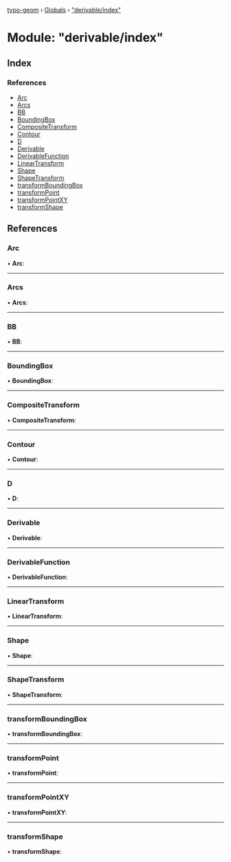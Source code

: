 [typo-geom](../README.md) › [Globals](../globals.md) › ["derivable/index"](_derivable_index_.md)

# Module: "derivable/index"

## Index

### References

* [Arc](_derivable_index_.md#arc)
* [Arcs](_derivable_index_.md#arcs)
* [BB](_derivable_index_.md#bb)
* [BoundingBox](_derivable_index_.md#boundingbox)
* [CompositeTransform](_derivable_index_.md#compositetransform)
* [Contour](_derivable_index_.md#contour)
* [D](_derivable_index_.md#d)
* [Derivable](_derivable_index_.md#derivable)
* [DerivableFunction](_derivable_index_.md#derivablefunction)
* [LinearTransform](_derivable_index_.md#lineartransform)
* [Shape](_derivable_index_.md#shape)
* [ShapeTransform](_derivable_index_.md#shapetransform)
* [transformBoundingBox](_derivable_index_.md#transformboundingbox)
* [transformPoint](_derivable_index_.md#transformpoint)
* [transformPointXY](_derivable_index_.md#transformpointxy)
* [transformShape](_derivable_index_.md#transformshape)

## References

###  Arc

• **Arc**:

___

###  Arcs

• **Arcs**:

___

###  BB

• **BB**:

___

###  BoundingBox

• **BoundingBox**:

___

###  CompositeTransform

• **CompositeTransform**:

___

###  Contour

• **Contour**:

___

###  D

• **D**:

___

###  Derivable

• **Derivable**:

___

###  DerivableFunction

• **DerivableFunction**:

___

###  LinearTransform

• **LinearTransform**:

___

###  Shape

• **Shape**:

___

###  ShapeTransform

• **ShapeTransform**:

___

###  transformBoundingBox

• **transformBoundingBox**:

___

###  transformPoint

• **transformPoint**:

___

###  transformPointXY

• **transformPointXY**:

___

###  transformShape

• **transformShape**:
